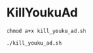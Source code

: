 # KillYoukuAd

<pre><code>chmod a+x kill_youku_ad.sh</code></pre>
<pre><code>./kill_youku_ad.sh</code></pre>
